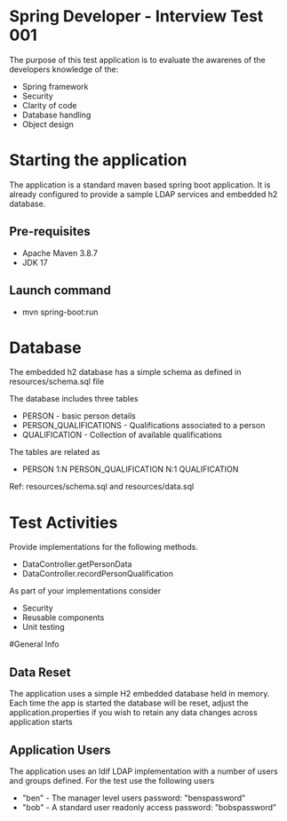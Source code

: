 # Spring Developer - Interview Test 001

The purpose of this test application is to evaluate the awarenes of the developers knowledge of the:
* Spring framework 
* Security
* Clarity of code
* Database handling 
* Object design 

# Starting the application
The application is a standard maven based spring boot application. It is already configured to provide a sample LDAP services and embedded h2 database.

## Pre-requisites

* Apache Maven 3.8.7
* JDK 17

## Launch command

* mvn spring-boot:run

# Database
The embedded h2 database has a simple schema as defined in resources/schema.sql file

The database includes three tables 
* PERSON - basic person details  
* PERSON_QUALIFICATIONS - Qualifications associated to a person 
* QUALIFICATION - Collection of available qualifications
  
The tables are related as 
- PERSON 1:N PERSON_QUALIFICATION N:1 QUALIFICATION

Ref: resources/schema.sql and resources/data.sql

# Test Activities

Provide implementations for the following methods.
* DataController.getPersonData
* DataController.recordPersonQualification

As part of your implementations consider
* Security
* Reusable components
* Unit testing

#General Info

## Data Reset
The application uses a simple H2 embedded database held in memory. Each time the app is started the database will be reset, adjust the application.properties if you wish to retain any data changes across application starts

## Application Users
The application uses an ldif LDAP implementation with a number of users and groups defined. 
For the test use the following users

* "ben" - The manager level users password: "benspassword"
* "bob" - A standard user readonly access password: "bobspassword"
